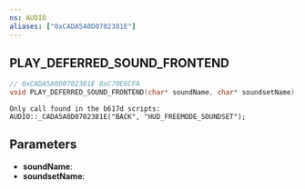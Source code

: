 ```yaml
---
ns: AUDIO
aliases: ["0xCADA5A0D0702381E"]
---
```

## PLAY_DEFERRED_SOUND_FRONTEND

```c
// 0xCADA5A0D0702381E 0xC70E6CFA
void PLAY_DEFERRED_SOUND_FRONTEND(char* soundName, char* soundsetName);
```

```
Only call found in the b617d scripts:  
AUDIO::_CADA5A0D0702381E("BACK", "HUD_FREEMODE_SOUNDSET");  
```

## Parameters
* **soundName**: 
* **soundsetName**: 

